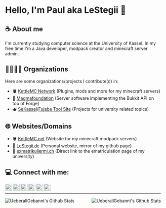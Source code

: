 # Hello, I'm Paul aka LeStegii 👋

## ☕️ About me
I'm currently studying computer science at the University of Kassel. 
In my free time I'm a Java developer, modpack creator and minecraft server admin.

## 👨‍👩‍👧‍👦 Organizations
Here are some organizations/projects I contribute(d) in:
- 🪣 [KettleMC Network][kettlemc-git] (Plugins, mods and more for my minecraft servers)
- 🌋 [Magmafoundation][magma-git] (Server software implementing the Bukkit API on top of Forge)
- 🫖 [SeKassel][sekassel-git]/[Fujaba Tool Site][fujaba-git] (Projects for university related topics)

## 🌐 Websites/Domains
- 🪣 [KettleMC.net][kettlemc-website] (Website for my minecraft modpack servers)
- 🦖 [LeStegii.de][lestegii-website] (Personal website, mirror of my github page)
- 🏫 [exmatrikuliermi.ch][exmatrikuliermich-website] (Direct link to the ematriculation page of my university)

## 💻 Connect with me:

[<img align="left" alt="kettlemc.net" width="22px" src="https://cdn.simpleicons.org/bitbucket" />][kettlemc-website]
[<img align="left" alt="LeStegii | YouTube" width="22px" src="https://cdn.simpleicons.org/youtube" />][youtube]
[<img align="left" alt="UeberallGebannt | Twitter" width="22px" src="https://cdn.simpleicons.org/twitter" />][twitter]
[<img align="left" alt="LeStegii | Discord" width="22px" src="https://cdn.simpleicons.org/discord" />][discord]
[<img align="left" alt="KettleMC | CurseForge" width="22px" src="https://cdn.simpleicons.org/curseforge" />][curseforge]
[<img align="left" alt="LeStegii | CurseForge" width="22px" src="https://cdn.simpleicons.org/curseforge" />][curseforge-old]

<br/>

---

<img align="left" alt="UeberallGebannt's Github Stats" src="https://github-readme-stats.vercel.app/api/top-langs/?username=LeStegii&show_icons=true&hide_border=true&theme=radical" />
<img align="right" alt="UeberallGebannt's Github Stats" src="https://github-readme-stats.vercel.app/api?username=LeStegii&show_icons=true&hide_border=true&theme=radical" />

[kettlemc-git]: https://github.com/KettleMC-Network
[magma-git]: https://git.magmafoundation.org/magma
[sekassel-git]: https://github.com/sekassel
[fujaba-git]: https://github.com/fujaba

[twitter]: https://twitter.com/ueberallgebannt
[discord]: https://discord.gg/f9P9HEj
[youtube]: https://www.youtube.com/channel/@lestegii
[curseforge]: https://www.curseforge.com/members/kettlemc_net/projects
[curseforge-old]: https://www.curseforge.com/members/ueberallgebannt/projects

[server-softwares]: https://github.com/UeberallGebannt/server-softwares
[jaskl]: https://github.com/Almighty-Satan/JASKL

[magma-website]: https://magmafoundation.org
[kettlemc-website]: https://kettlemc.net
[exmatrikuliermich-website]: https://exmatrikuliermi.ch
[lestegii-website]: https://lestegii.de
